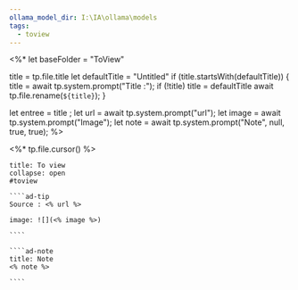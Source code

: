 ```yaml
---
ollama_model_dir: I:\IA\ollama\models
tags:
  - toview
---
```

<%*
  let baseFolder = "ToView"

  title = tp.file.title
  let defaultTitle = "Untitled"
  if (title.startsWith(defaultTitle)) {
    title = await tp.system.prompt("Title :");
    if (!title) title = defaultTitle
    await tp.file.rename(`${title}`);
  }

let entree = title ;
let url = await tp.system.prompt("url");
let image = await tp.system.prompt("Image");
let note = await tp.system.prompt("Note", null, true, true);
%>

<%* tp.file.cursor() %>
`````ad-important
title: To view
collapse: open
#toview

````ad-tip
Source : <% url %>

image: ![](<% image %>)

````

````ad-note
title: Note
<% note %>

````
`````
